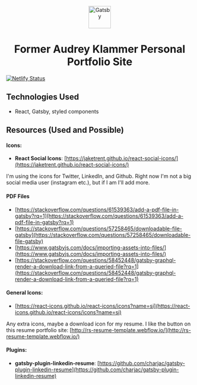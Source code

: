 <!-- @format -->

<p align="center">
  <a href="https://www.gatsbyjs.com">
    <img alt="Gatsby" src="https://www.gatsbyjs.com/Gatsby-Monogram.svg" width="60" />
  </a>
</p>
<h1 align="center">
Former Audrey Klammer Personal Portfolio Site
</h1>

[![Netlify Status](https://api.netlify.com/api/v1/badges/af0afc12-62b3-472d-b0a2-5a02ff97ba2a/deploy-status)](https://app.netlify.com/sites/zen-lamport-646916/deploys)

## Technologies Used

- React, Gatsby, styled components

## Resources (Used and Possible)

#### Icons:

- **React Social Icons**: [https://jaketrent.github.io/react-social-icons/](https://jaketrent.github.io/react-social-icons/)

I'm using the icons for Twitter, LinkedIn, and Github. Right now I'm not a big social media user (instagram etc.), but if I am I'll add more.

#### PDF Files

- [https://stackoverflow.com/questions/61539363/add-a-pdf-file-in-gatsby?rq=1](https://stackoverflow.com/questions/61539363/add-a-pdf-file-in-gatsby?rq=1)
- [https://stackoverflow.com/questions/57258465/downloadable-file-gatsby](https://stackoverflow.com/questions/57258465/downloadable-file-gatsby)
- [https://www.gatsbyjs.com/docs/importing-assets-into-files/](https://www.gatsbyjs.com/docs/importing-assets-into-files/)
- [https://stackoverflow.com/questions/58452448/gatsby-graphql-render-a-download-link-from-a-queried-file?rq=1](https://stackoverflow.com/questions/58452448/gatsby-graphql-render-a-download-link-from-a-queried-file?rq=1)

#### General Icons:

- [https://react-icons.github.io/react-icons/icons?name=si](https://react-icons.github.io/react-icons/icons?name=si)

Any extra icons, maybe a download icon for my resume. I like the button on this resume portfolio site:
[http://rs-resume-template.webflow.io/](http://rs-resume-template.webflow.io/)

#### Plugins:

- **gatsby-plugin-linkedin-resume**: [https://github.com/charjac/gatsby-plugin-linkedin-resume](https://github.com/charjac/gatsby-plugin-linkedin-resume)
